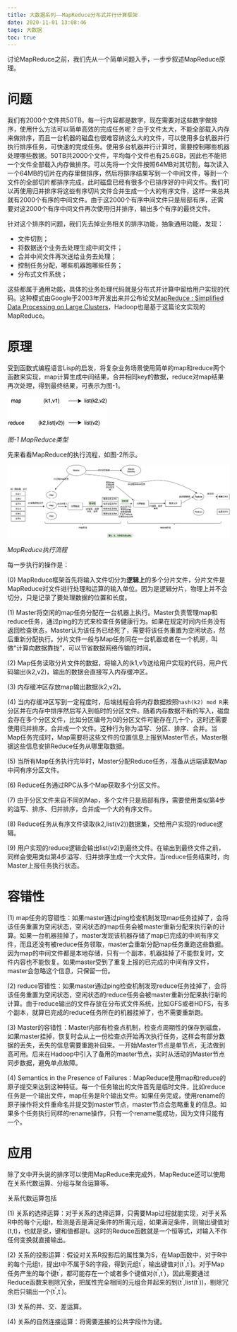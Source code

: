 ```yaml
---
title: 大数据系列——MapReduce分布式并行计算框架
date: 2020-11-01 13:08:46
tags: 大数据
toc: true
---
```


讨论MapReduce之前，我们先从一个简单问题入手，一步步叙述MapReduce原理。

# 问题

我们有2000个文件共50TB，每一行内容都是数字，现在需要对这些数字做排序，使用什么方法可以简单高效的完成任务呢？由于文件太大，不能全部载入内存来做排序，而且一台机器的磁盘也很难容纳这么大的文件，可以使用多台机器并行执行排序任务，可快速的完成任务。使用多台机器并行计算时，需要控制哪些机器处理哪些数据。50TB共2000个文件，平均每个文件也有25.6GB，因此也不能把一个文件全部载入内存做排序。可以先将一个文件按照64MB对其切割，每次读入一个64MB的切片在内存里做排序，然后将排序结果写到一个中间文件，等到一个文件的全部切片都排序完成，此时磁盘已经有很多个已排序好的中间文件。我们可以再使用归并排序将这些有序切片文件合并生成一个大的有序文件，这样一来总共就有2000个有序的中间文件。由于这2000个有序中间文件只是局部有序，还需要对这2000个有序中间文件再次使用归并排序，输出多个有序的最终文件。

针对这个排序的问题，我们先去掉业务相关的排序功能，抽象通用功能，发现：

* 文件切割；
* 将数据送个业务去处理生成中间文件；
* 合并中间文件再次送给业务去处理；
* 控制任务分配，哪些机器跑哪些任务；
* 分布式文件系统；

这些都属于通用功能，具体的业务处理代码就是分布式并计算中留给用户实现的代码。这种模式由Google于2003年开发出来并公布论文[MapReduce : Simplified Data Processing on Large Clusters](https://static.googleusercontent.com/media/research.google.com/zh-CN//archive/mapreduce-osdi04.pdf)，Hadoop也是基于这篇论文实现的MapReduce。

# 原理

受到函数式编程语言Lisp的启发，将复杂业务场景使用简单的map和reduce两个函数来实现，map计算生成中间结果，合并相同key的数据，reduce对map结果再次处理，得到最终结果，可表示为图-1。

![MapReduce类型](/images/mapreduce_types.png "MapReduce类型")

*图-1 MapReduce类型*

先来看看MapReduce的执行流程，如图-2所示。

![MapReduce执行流程](/images/mapreduce_execution_diagram.png "MapReduce执行流程")

*MapReduce执行流程*

每一步执行的操作是：

(0) MapReduce框架首先将输入文件切分为**逻辑上**的多个分片文件，分片文件是MapReduce对文件进行处理和运算的输入单位。因为是逻辑分片，物理上并不会切分，只是记录了要处理数据的位置和长度。

(1) Master将空闲的map任务分配在一台机器上执行。Master负责管理map和reduce任务，通过ping的方式来检查任务健康行为。如果在规定时间内任务没有返回检查状态，Master认为该任务已经死了，需要将该任务重置为空闲状态，然后重新分配执行。分片文件一般与Map任务同在一台机器或者在一个机房，叫做“计算向数据靠拢”，可以节省数据网络传输的时间。

(2) Map任务读取分片文件的数据，将输入的(k1,v1)送给用户实现的代码，用户代码输出(k2,v2)，输出的数据会直接写入内存缓冲区。

(3) 内存缓冲区存放map输出数据(k2,v2)。

(4) 当内存缓冲区写到一定程度时，后端线程会将内存数据按照`hash(k2) mod R`来分区并在内存中排序然后写入到临时的分区文件。随着内存数据不断的写入，磁盘会存在多个分区文件，比如分区编号为0的分区文件可能存在几十个，这时还需要使用归并排序，合并成一个文件。这种行为称为溢写、分区、排序、合并。当Map任务完成时，Map需要将这些文件的位置信息上报到Master节点，Master根据这些信息安排Reduce任务从哪里取数据。

(5) 当所有Map任务执行完毕时，Master分配Reduce任务，准备从远端读取Map中间有序分区文件。

(6) Reduce任务通过RPC从多个Map获取多个分区文件。

(7) 由于分区文件来自不同的Map，多个文件只是局部有序，需要使用类似第4步的溢写、排序、归并排序，合并成一个大的有序文件。

(8) Reduce任务从有序文件读取(k2,list(v2))数据集，交给用户实现的reduce逻辑。

(9) 用户实现的reduce逻辑会输出list(v2)到最终文件。在输出到最终文件之前，同样会使用类似第4步溢写、归并排序生成一个大文件。当reduce任务结束时，向Master上报任务执行状态。

# 容错性

(1) map任务的容错性：如果master通过ping检查机制发现map任务挂掉了，会将该任务重置为空闲状态，空闲状态的map任务会被master重新分配来执行新的计算。如果一台机器挂掉了，master发现该机器存储了map已完成的中间有序文件，而且还没有被reduce任务领取，master会重新分配map任务重跑这些数据。因为map的中间文件都是本地存储，只有一个副本，机器挂掉了不能恢复时，文件内容也不能恢复。如果master受到了重复上报的已完成的中间有序文件，master会忽略这个信息，只保留一份。

(2) reduce容错性：如果master通过ping检查机制发现reduce任务挂掉了，会将该任务重置为空闲状态，空闲状态的reduce任务会被master重新分配来执行新的计算。由于reduce输出的文件存放在分布式文件系统，比如GFS或者HDFS，有多个副本，就算已完成的reduce任务所在的机器挂掉了，也不需要重新跑。

(3) Master的容错性：Master内部有检查点机制，检查点周期性的保存到磁盘，如果master挂掉，恢复时会从上一份检查点开始再次执行任务，这样会有部分数据的丢失，丢失的信息需要重跑补回来。一开始Master节点是单节点，无法做到高可用。后来在Hadoop中引入了备用的master节点，实时从活动的Master节点同步数据，避免单点故障。

(4) Semantics in the Presence of Failures：MapReduce使用map和reduce的原子提交来达到这种特征。每一个任务输出的文件首先是临时文件，比如reduce任务是一个输出文件，map任务是R个输出文件。如果任务完成，使用rename的原子操作将文件重命名并提交到master节点，master节点会忽略重复的信息。如果多个任务执行同样的rename操作，只有一个rename能成功，因为文件只能有一个。

# 应用

除了文中开头说的排序可以使用MapReduce来完成外，MapReduce还可以使用在关系代数运算、分组与聚合运算等。

关系代数运算包括

(1) 关系的选择运算：对于关系的选择运算，只需要Map过程就能实现，对于关系R中的每个元组t，检测是否是满足条件的所需元组，如果满足条件，则输出键值对(t,t)，也就是说，键和值都是t。这时的Reduce函数就是一个恒等式，对输入不作任何变换就直接输出。

(2) 关系的投影运算：假设对关系R投影后的属性集为S，在Map函数中，对于R中的每个元组t，提出t中不属于S的字段，得到元组t<sup>'</sup>，输出键值对(t<sup>'</sup>,t<sup>'</sup>)。对于Map任务产生的每个键t<sup>'</sup>，都可能存在一个或者多个键值对(t<sup>'</sup>,t<sup>'</sup>)，因此需要通过Reduce函数来剔除冗余，把属性完全相同的元组合并起来的到(t<sup>'</sup>,list(t<sup>'</sup>))，剔除冗余后只输出一个(t<sup>'</sup>,t<sup>'</sup>)。

(3) 关系的并、交、差运算。

(4) 关系的自然连接运算：将需要连接的公共字段作为键。



